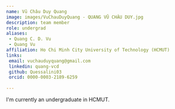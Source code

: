 ```yaml
---
name: Vũ Châu Duy Quang
image: images/VuChauDuyQuang - QUANG VŨ CHÂU DUY.jpg
description: team member
role: undergrad
aliases:
 - Quang C. D. Vu
 - Quang Vu
affiliation: Ho Chi Minh City University of Technology (HCMUT)
links:
 email: vuchauduyquang@gmail.com
 linkedin: quang-vcd
 github: Quessalini03
 orcid: 0000-0003-2189-6259
 
---
```


I'm currently an undergraduate in HCMUT.
